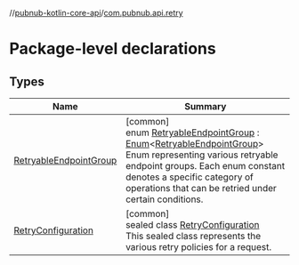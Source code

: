 //[pubnub-kotlin-core-api](../../index.md)/[com.pubnub.api.retry](index.md)

# Package-level declarations

## Types

| Name | Summary |
|---|---|
| [RetryableEndpointGroup](-retryable-endpoint-group/index.md) | [common]<br>enum [RetryableEndpointGroup](-retryable-endpoint-group/index.md) : [Enum](https://kotlinlang.org/api/core/kotlin-stdlib/kotlin/-enum/index.html)&lt;[RetryableEndpointGroup](-retryable-endpoint-group/index.md)&gt; <br>Enum representing various retryable endpoint groups. Each enum constant denotes a specific category of operations that can be retried under certain conditions. |
| [RetryConfiguration](-retry-configuration/index.md) | [common]<br>sealed class [RetryConfiguration](-retry-configuration/index.md)<br>This sealed class represents the various retry policies for a request. |
